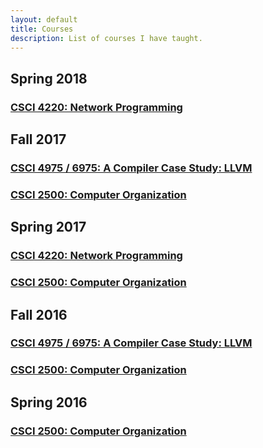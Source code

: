 ```yaml
---
layout: default
title: Courses
description: List of courses I have taught.
---
```


## Spring 2018
### [CSCI 4220: Network Programming](rpi-csci-4220-2018-spring.html)
## Fall 2017
### [CSCI 4975 / 6975: A Compiler Case Study: LLVM](rpi-csci-4975-2017-fall.html)
### [CSCI 2500: Computer Organization](rpi-csci-2500-2017-fall.html)
## Spring 2017
### [CSCI 4220: Network Programming](rpi-csci-4220-2017-spring.html)
### [CSCI 2500: Computer Organization](rpi-csci-2500-2017-spring.html)
## Fall 2016
### [CSCI 4975 / 6975: A Compiler Case Study: LLVM](rpi-csci-4975-2016-fall.html)
### [CSCI 2500: Computer Organization](rpi-csci-2500-2016-fall.html)
## Spring 2016
### [CSCI 2500: Computer Organization](rpi-csci-2500-2016-spring.html)
